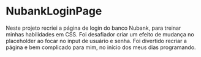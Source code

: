 # NubankLoginPage
Neste projeto recriei a página de login do banco Nubank, para treinar minhas habilidades em CSS. Foi desafiador criar um efeito de mudança no placeholder ao focar no input de usuário e senha. Foi divertido recriar a página e bem complicado para mim, no início dos meus dias programando.
